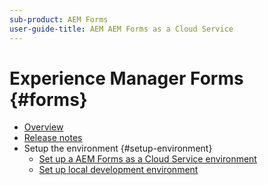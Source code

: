 ```yaml
---
sub-product: AEM Forms
user-guide-title: AEM AEM Forms as a Cloud Service
---
```


# Experience Manager Forms {#forms}

+ [Overview](overview.md)
+ [Release notes](release-notes.md)
+ Setup the environment {#setup-environment}
    + [Set up a AEM Forms as a Cloud Service environment](setup-forms-cloud-service.md)
    + [Set up local development environment](setup-local-development-environment.md)